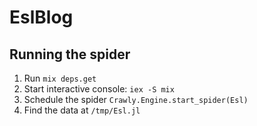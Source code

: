 # EslBlog


## Running the spider
1. Run `mix deps.get`
2. Start interactive console: `iex -S mix`
3. Schedule the spider `Crawly.Engine.start_spider(Esl)`
4. Find the data at `/tmp/Esl.jl`

